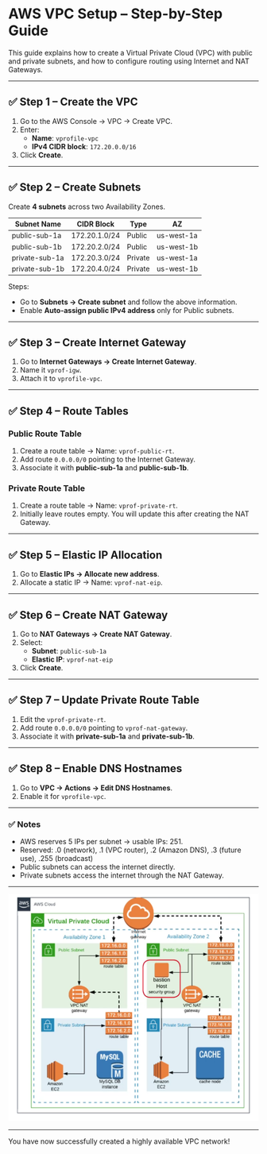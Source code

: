 # AWS VPC Setup – Step-by-Step Guide

This guide explains how to create a Virtual Private Cloud (VPC) with public and private subnets, and how to configure routing using Internet and NAT Gateways.

---

## ✅ Step 1 – Create the VPC

1. Go to the AWS Console → VPC → Create VPC.
2. Enter:
   - **Name**: `vprofile-vpc`
   - **IPv4 CIDR block**: `172.20.0.0/16`
3. Click **Create**.

---

## ✅ Step 2 – Create Subnets

Create **4 subnets** across two Availability Zones.

| Subnet Name     | CIDR Block      | Type       | AZ         |
|-----------------|----------------|------------|------------|
| public-sub-1a   | 172.20.1.0/24 | Public     | us-west-1a |
| public-sub-1b   | 172.20.2.0/24 | Public     | us-west-1b |
| private-sub-1a  | 172.20.3.0/24 | Private    | us-west-1a |
| private-sub-1b  | 172.20.4.0/24 | Private    | us-west-1b |

Steps:
- Go to **Subnets → Create subnet** and follow the above information.
- Enable **Auto-assign public IPv4 address** only for Public subnets.

---

## ✅ Step 3 – Create Internet Gateway

1. Go to **Internet Gateways → Create Internet Gateway**.
2. Name it `vprof-igw`.
3. Attach it to `vprofile-vpc`.

---

## ✅ Step 4 – Route Tables

### Public Route Table
1. Create a route table → Name: `vprof-public-rt`.
2. Add route `0.0.0.0/0` pointing to the Internet Gateway.
3. Associate it with **public-sub-1a** and **public-sub-1b**.

### Private Route Table
1. Create a route table → Name: `vprof-private-rt`.
2. Initially leave routes empty. You will update this after creating the NAT Gateway.

---

## ✅ Step 5 – Elastic IP Allocation

1. Go to **Elastic IPs → Allocate new address**.
2. Allocate a static IP → Name: `vprof-nat-eip`.

---

## ✅ Step 6 – Create NAT Gateway

1. Go to **NAT Gateways → Create NAT Gateway**.
2. Select:
   - **Subnet**: `public-sub-1a`
   - **Elastic IP**: `vprof-nat-eip`
3. Click **Create**.

---

## ✅ Step 7 – Update Private Route Table

1. Edit the `vprof-private-rt`.
2. Add route `0.0.0.0/0` pointing to `vprof-nat-gateway`.
3. Associate it with **private-sub-1a** and **private-sub-1b**.

---

## ✅ Step 8 – Enable DNS Hostnames

1. Go to **VPC → Actions → Edit DNS Hostnames**.
2. Enable it for `vprofile-vpc`.

---

### ✅ Notes
- AWS reserves 5 IPs per subnet → usable IPs: 251.
- Reserved: .0 (network), .1 (VPC router), .2 (Amazon DNS), .3 (future use), .255 (broadcast)
- Public subnets can access the internet directly.
- Private subnets access the internet through the NAT Gateway.

---

![VPC Architecture](images/vpc-architecture.png)

---

You have now successfully created a highly available VPC network!
